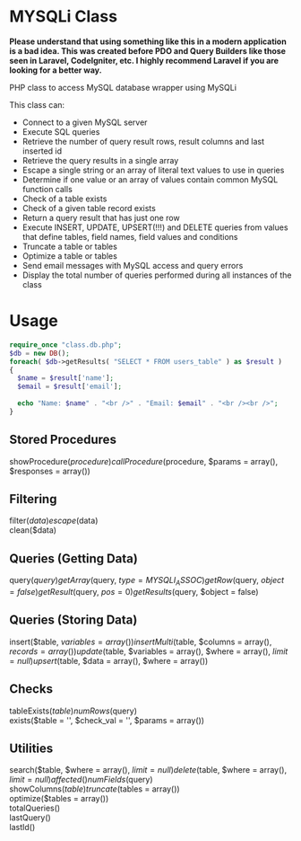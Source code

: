 MYSQLi Class
=============

**Please understand that using something like this in a modern application is a bad idea. This was created before PDO and Query Builders like those seen in Laravel, CodeIgniter, etc. I highly recommend Laravel if you are looking for a better way.**

PHP class to access MySQL database wrapper using MySQLi

This class can:

- Connect to a given MySQL server
- Execute SQL queries
- Retrieve the number of query result rows, result columns and last inserted id
- Retrieve the query results in a single array
- Escape a single string or an array of literal text values to use in queries
- Determine if one value or an array of values contain common MySQL function calls
- Check of a table exists
- Check of a given table record exists
- Return a query result that has just one row
- Execute INSERT, UPDATE, UPSERT(!!!) and DELETE queries from values that define tables, field names, field values and conditions
- Truncate a table or tables
- Optimize a table or tables
- Send email messages with MySQL access and query errors
- Display the total number of queries performed during all instances of the class

# Usage
```php
require_once "class.db.php";
$db = new DB();
foreach( $db->getResults( "SELECT * FROM users_table" ) as $result )
{
  $name = $result['name'];
  $email = $result['email'];
  
  echo "Name: $name" . "<br />" . "Email: $email" . "<br /><br />";
}
```
## Stored Procedures  
showProcedure($procedure)  
callProcedure($procedure, $params = array(), $responses = array())  
  
## Filtering  
filter($data)  
escape($data)  
clean($data)  
  
## Queries (Getting Data)  
query($query)  
getArray($query, $type = MYSQLI_ASSOC)  
getRow($query, $object = false)  
getResult($query, $pos = 0)  
getResults($query, $object = false)  
  
## Queries (Storing Data)  
insert($table, $variables = array())  
insertMulti($table, $columns = array(), $records = array())  
update($table, $variables = array(), $where = array(), $limit = null)  
upsert($table, $data = array(), $where = array())  
  
## Checks  
tableExists($table)  
numRows($query)  
exists($table = '', $check_val = '', $params = array())  
  
## Utilities  
search($table, $where = array(), $limit = null)  
delete($table, $where = array(), $limit = null)  
affected()  
numFields($query)  
showColumns($table)  
truncate($tables = array())  
optimize($tables = array())  
totalQueries()  
lastQuery()  
lastId()  
  
